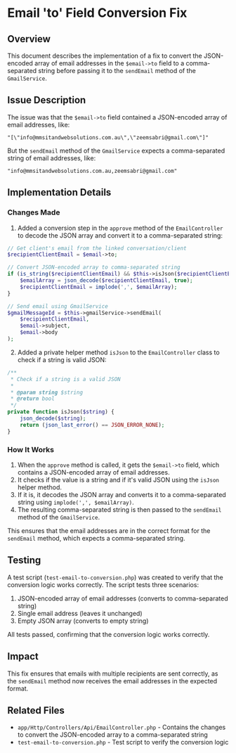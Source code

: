 # Email 'to' Field Conversion Fix

## Overview

This document describes the implementation of a fix to convert the JSON-encoded array of email addresses in the `$email->to` field to a comma-separated string before passing it to the `sendEmail` method of the `GmailService`.

## Issue Description

The issue was that the `$email->to` field contained a JSON-encoded array of email addresses, like:

```
"[\"info@mmsitandwebsolutions.com.au\",\"zeemsabri@gmail.com\"]"
```

But the `sendEmail` method of the `GmailService` expects a comma-separated string of email addresses, like:

```
"info@mmsitandwebsolutions.com.au,zeemsabri@gmail.com"
```

## Implementation Details

### Changes Made

1. Added a conversion step in the `approve` method of the `EmailController` to decode the JSON array and convert it to a comma-separated string:

```php
// Get client's email from the linked conversation/client
$recipientClientEmail = $email->to;

// Convert JSON-encoded array to comma-separated string
if (is_string($recipientClientEmail) && $this->isJson($recipientClientEmail)) {
    $emailArray = json_decode($recipientClientEmail, true);
    $recipientClientEmail = implode(',', $emailArray);
}

// Send email using GmailService
$gmailMessageId = $this->gmailService->sendEmail(
    $recipientClientEmail,
    $email->subject,
    $email->body
);
```

2. Added a private helper method `isJson` to the `EmailController` class to check if a string is valid JSON:

```php
/**
 * Check if a string is a valid JSON
 *
 * @param string $string
 * @return bool
 */
private function isJson($string) {
    json_decode($string);
    return (json_last_error() == JSON_ERROR_NONE);
}
```

### How It Works

1. When the `approve` method is called, it gets the `$email->to` field, which contains a JSON-encoded array of email addresses.
2. It checks if the value is a string and if it's valid JSON using the `isJson` helper method.
3. If it is, it decodes the JSON array and converts it to a comma-separated string using `implode(',', $emailArray)`.
4. The resulting comma-separated string is then passed to the `sendEmail` method of the `GmailService`.

This ensures that the email addresses are in the correct format for the `sendEmail` method, which expects a comma-separated string.

## Testing

A test script (`test-email-to-conversion.php`) was created to verify that the conversion logic works correctly. The script tests three scenarios:

1. JSON-encoded array of email addresses (converts to comma-separated string)
2. Single email address (leaves it unchanged)
3. Empty JSON array (converts to empty string)

All tests passed, confirming that the conversion logic works correctly.

## Impact

This fix ensures that emails with multiple recipients are sent correctly, as the `sendEmail` method now receives the email addresses in the expected format.

## Related Files

- `app/Http/Controllers/Api/EmailController.php` - Contains the changes to convert the JSON-encoded array to a comma-separated string
- `test-email-to-conversion.php` - Test script to verify the conversion logic
